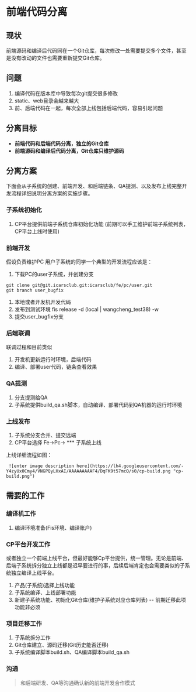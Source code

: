 



# 前端代码分离

## 现状

前端源码和编译后代码同在一个Git仓库，每次修改一处需要提交多个文件，甚至是没有改动的文件也需要重新提交Git仓库。

## 问题

 1.  编译代码在版本库中导致每次git提交很多修改
 2. static、web目录会越来越大
 2.  前、后端代码在一起，每次全部上线包括后端代码，容易引起问题

## 分离目标

- **前端代码和后端代码分离，独立的Git仓库**
- **前端源码和编译后代码分离，Git仓库只维护源码**

## 分离方案
 
下面会从子系统的创建、前端开发、和后端链条、QA提测、以及发布上线完整开发流程详细说明分离方案的实施步骤。

### 子系统初始化

 1.  CP平台提供前端子系统仓库初始化功能 (前期可以手工维护前端子系统列表，CP平台上线时使用)

### 前端开发

假设负责维护PC 用户子系统的同学一个典型的开发流程应该是：

 1.  下载PC的user子系统，并创建分支
		
    git clone git@git.icarsclub.git:icarsclub/fe/pc/user.git 
    git branch user_bugfix
		
 1.  本地或者开发机开发代码
 1.  发布到测试环境 
		fis release -d (local | wangcheng_test38) -w
 1.  提交user_bugfix分支
		
### 后端联调

联调过程和目前类似

 1.  开发机更新运行时环境，后端代码
 1.  编译、部署user代码，链条查看效果

### QA提测

 1. 分支提测给QA
 2. 子系统提供build_qa.sh脚本，自动编译、部署代码到QA机器的运行时环境

### 上线发布

 1.  子系统分支合并、提交远端
 1.  CP平台选择 Fe->Pc-> *** 子系统上线  
 
 上线详细流程如图：
	 
	 ![enter image description here](https://lh4.googleusercontent.com/-Y4zyUx0Cmy4/VNGPQyLHxAI/AAAAAAAAAF4/DqFK9t57mcQ/s0/cp-build.png "cp-build.png")

## 需要的工作

### 编译机工作

1.  编译环境准备(Fis环境、编译账户)  

### CP平台开发工作

或者独立一个前端上线平台，但最好能够Cp平台提供，统一管理。无论是前端、后端子系统拆分独立上线都是迟早要进行的事，后续后端肯定也会需要类似的子系统独立编译上线平台。

 1.  产品(子系统)选择上线功能
 2.  子系统编译、上线部署功能
 3.  新建子系统功能、初始化Git仓库(维护子系统对应仓库列表)  -- 前期迁移此项功能非必须
  
### 项目迁移工作

 1. 子系统拆分工作
 2. Git仓库建立、源码迁移(Git历史能否迁移)
 3. 子系统编译脚本build.sh、QA编译脚本build_qa.sh

### 沟通

>  和后端研发、QA等沟通确认新的前端开发合作模式